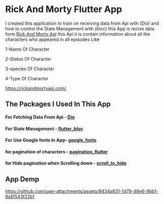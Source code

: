 # Rick And Morty Flutter App

I created this application to train on receiving data from Api with (Dio) and how to control the State Management with (bloc)
this App is recive data form [Rick And Morty Api](https://rickandmortyapi.com) this Api it is contain information about all the characters who appeared in all episodes Like

1-Name Of Character

2-Status Of Character

3-species Of Character

4-Type Of Character



https://rickandmortyapi.com/

## The Packages I Used In This App 
#### For Fetching Data From Api - [Dio](https://pub.dev/packages/dio) 
#### For State Management - [flutter\_bloc](https://pub.dev/packages/flutter_bloc)
#### For Use Google fonts In App- [google\_fonts](https://pub.dev/packages/google_fonts)
#### for pagination of characters - [pagination\_flutter](https://pub.dev/packages/pagination_flutter)
#### for Hide pagination when Scrolling down - [scroll\_to\_hide](https://pub.dev/packages/scroll_to_hide)

## App Demp

https://github.com/user-attachments/assets/8434a831-1d79-48e6-9bb1-8a5f543f22b1



